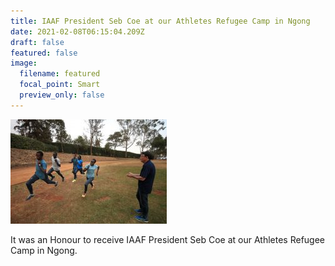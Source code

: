 ```yaml
---
title: IAAF President Seb Coe at our Athletes Refugee Camp in Ngong
date: 2021-02-08T06:15:04.209Z
draft: false
featured: false
image:
  filename: featured
  focal_point: Smart
  preview_only: false
---
```

![](iaafngong.jpg)

It was an Honour to receive IAAF President Seb Coe at our Athletes Refugee Camp in Ngong.